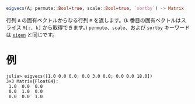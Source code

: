 ```julia
eigvecs(A; permute::Bool=true, scale::Bool=true, `sortby`) -> Matrix
```

行列 `A` の固有ベクトルからなる行列 `M` を返します。(`k` 番目の固有ベクトルはスライス `M[:, k]` から取得できます。) `permute`、`scale`、および `sortby` キーワードは [`eigen`](@ref) と同じです。

# 例

```jldoctest
julia> eigvecs([1.0 0.0 0.0; 0.0 3.0 0.0; 0.0 0.0 18.0])
3×3 Matrix{Float64}:
 1.0  0.0  0.0
 0.0  1.0  0.0
 0.0  0.0  1.0
```
